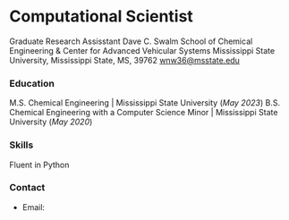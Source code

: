 # Computational Scientist

Graduate Research Assisstant
Dave C. Swalm School of Chemical Engineering & Center for Advanced Vehicular Systems
Mississippi State University, Mississippi State, MS, 39762
wnw36@msstate.edu



### Education
M.S. Chemical Engineering | Mississippi State University (_May 2023_)
B.S. Chemical Engineering with a Computer Science Minor | Mississippi State University (_May 2020_)


### Skills
Fluent in Python



### Contact
- Email: 
